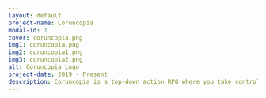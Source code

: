 ```yaml
---
layout: default
project-name: Coruncopia
modal-id: 1
cover: coruncopia.png
img1: coruncopia.png
img2: coruncopia1.png
img3: coruncopia2.png
alt: Coruncopia Logo
project-date: 2019 - Present
description: Coruncopia is a top-down action RPG where you take control of Nil, a mysterious old druid on a mission to defend his world against invaders from the human realm. With a completely procedurally hand crafted world and a robust magic spell creation system boasting thousands of combinations, you never experience Coruncopia the same way twice!
---
```

